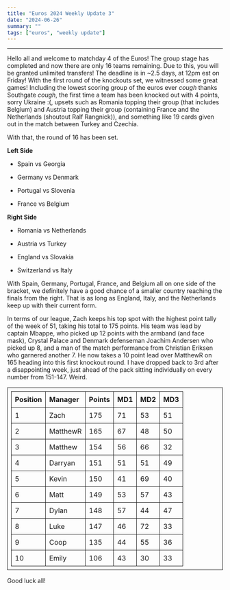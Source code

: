 ```yaml
---
title: "Euros 2024 Weekly Update 3"
date: "2024-06-26"
summary: ""
tags: ["euros", "weekly update"]
---
```


<style>
table, th, td {
    table-layout: fixed;
    border-collapse: collapse;
    border: 1px solid;
    padding: 0.5rem;
    margin-left: auto;
    margin-right: auto;
}
.center-bold {
    text-align: center;
    font-weight: bold;
}
</style>

---

Hello all and welcome to matchday 4 of the Euros! The group stage has completed and now there are only 16 teams remaining. Due to this, you will be granted unlimited transfers! The deadline is in ~2.5 days, at 12pm est on Friday! With the first round of the knockouts set, we witnessed some great games! Including the lowest scoring group of the euros ever _cough_ thanks Southgate _cough_, the first time a team has been knocked out with 4 points, sorry Ukraine :\(, upsets such as Romania topping their group (that includes Belgium) and Austria topping their group (containing France and the Netherlands (shoutout Ralf Rangnick)), and something like 19 cards given out in the match between Turkey and Czechia.

With that, the round of 16 has been set.

**Left Side**

- Spain vs Georgia
- Germany vs Denmark

- Portugal vs Slovenia
- France vs Belgium

**Right Side**

- Romania vs Netherlands
- Austria vs Turkey

- England vs Slovakia
- Switzerland vs Italy

With Spain, Germany, Portugal, France, and Belgium all on one side of the bracket, we definitely have a good chance of a smaller country reaching the finals from the right. That is as long as England, Italy, and the Netherlands keep up with their current form.

In terms of our league, Zach keeps his top spot with the highest point tally of the week of 51, taking his total to 175 points. His team was lead by captain Mbappe, who picked up 12 points with the armband (and face mask), Crystal Palace and Denmark defenseman Joachim Andersen who picked up 8, and a man of the match performance from Christian Eriksen who garnered another 7. He now takes a 10 point lead over MatthewR on 165 heading into this first knockout round. I have dropped back to 3rd after a disappointing week, just ahead of the pack sitting individually on every number from 151-147. Weird.

| Position | Manager  | Points | MD1 | MD2 | MD3 |
| :------- | :------- | :----- | :-- | :-- | :-- |
| 1        | Zach     | 175    | 71  | 53  | 51  |
| 2        | MatthewR | 165    | 67  | 48  | 50  |
| 3        | Matthew  | 154    | 56  | 66  | 32  |
| 4        | Darryan  | 151    | 51  | 51  | 49  |
| 5        | Kevin    | 150    | 41  | 69  | 40  |
| 6        | Matt     | 149    | 53  | 57  | 43  |
| 7        | Dylan    | 148    | 57  | 44  | 47  |
| 8        | Luke     | 147    | 46  | 72  | 33  |
| 9        | Coop     | 135    | 44  | 55  | 36  |
| 10       | Emily    | 106    | 43  | 30  | 33  |

Good luck all!
